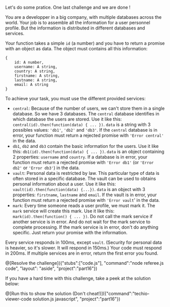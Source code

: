 Let's do some pratice. One last challenge and we are done !

You are a developper in a big company, with multiple databases across the world. Your job is to assemble all the information for a user personnel profile. But the information is distributed in different databases and services.

Your function takes a simple `id` (a number) and you have to return a promise with an object as data. The object must contains all this information:

```
{
    id: A number,
    username: A string,
    country: A string,
    firstname: A string,
    lastname: A string,
    email: A string
}
```

To achieve your task, you must use the different provided services:

* `central`: Because of the number of users, we can't store them in a single database. So we have 3 databases. The `central` database identifies in which database the users are stored. Use  it like this: `central(id).then(function(data) { ... })`. `data` is a string with 3 possibles values: `'db1'`, `'db2'` and `'db3'`. If the `central` database is in error, your function must return a rejected promise with `'Error central'` in the data.
* `db1`, `db2` and `db3` contain the basic information for the users. Use it like this: `db1(id).then(function(data) { ... })`. `data` is an object containing 2 properties: `username` and `country`. If a database is in error, your function must return a rejected promise with `'Error db1'` (or `'Error db2'` or `'Error db3'`) in the data.
* `vault`: Personal data is restricted by law. This particular type of data is often stored in a specific database. The vault can be used to obtains personal information about a user. Use it like this: `vault(id).then(function(data) {...})`. `data` is an object with 3 properties: `firstname`, `lastname` and `email`. If the vault is in error, your function must return a rejected promise with `'Error vault`' in the data.
* `mark`: Every time someone reads a user profile, we must mark it. The `mark` service will create this mark. Use it like this: `mark(id).then(function() { ... })`. Do not call the mark service if another service is in error. And do not wait for the mark service to complete processing. If the mark service is in error, don't do anything specific. Just return your promise with the information.

Every service responds in 100ms, except `vault`. (Security for personal data is heavier, so it's slower. It will respond in 150ms.) Your code must respond in 200ms. If multiple services are in error, return the first error you found.

@[Resolve the challenge]({"stubs":["code.js"], "command":"node referee.js code", "layout": "aside", "project":"part16"})

If you have a hard time with this challenge, take a peek at the solution below:

@[Run this to show the solution (Don't cheat!)]({"command":"techio-viewer-code solution.js javascript", "project":"part16"})
